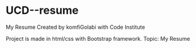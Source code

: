 # UCD--resume
My Resume
Created by komfiGolabi with Code Institute

Project is made in html/css with Bootstrap framework.
Topic: My Resume